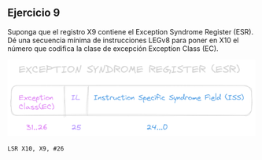 ## Ejercicio 9
Suponga que el registro X9 contiene el Exception Syndrome Register (ESR).
Dé una secuencia mínima de instrucciones LEGv8 para poner en X10 el número
que codifica la clase de excepción Exception Class (EC).

![Exception syndrome register](./assets/ESR.png)

```
LSR X10, X9, #26
``` 